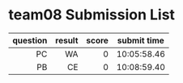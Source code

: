 # team08 Submission List
question | result | score | submit time
----:|----:|-----:|-----
PC | WA | 0 | 10:05:58.46 
PB | CE | 0 | 10:08:59.40 
